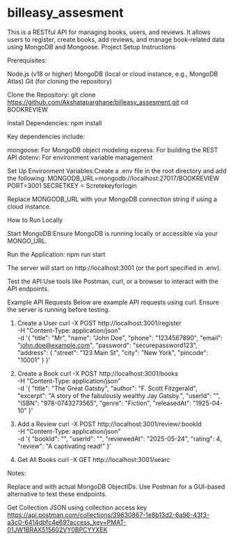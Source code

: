 # billeasy_assesment

This is a RESTful API for managing books, users, and reviews. It allows users to register, create books, add reviews, and manage book-related data using MongoDB and Mongoose.
Project Setup Instructions

Prerequisites:

Node.js (v18 or higher)
MongoDB (local or cloud instance, e.g., MongoDB Atlas)
Git (for cloning the repository)


Clone the Repository:
git clone <https://github.com/Akshataparghane/billeasy_assesment.git>
cd BOOKREVIEW


Install Dependencies:
npm install

Key dependencies include:

mongoose: For MongoDB object modeling
express: For building the REST API
dotenv: For environment variable management


Set Up Environment Variables:Create a .env file in the root directory and add the following:
MONGODB_URL=mongodb://localhost:27017/BOOKREVIEW
PORT=3001
SECRETKEY = Scretekeyforlogin

Replace MONGODB_URL with your MongoDB connection string if using a cloud instance.

How to Run Locally

Start MongoDB:Ensure MongoDB is running locally or accessible via your MONGO_URL.

Run the Application:
npm run start

The server will start on http://localhost:3001 (or the port specified in .env).

Test the API:Use tools like Postman, curl, or a browser to interact with the API endpoints.


Example API Requests
Below are example API requests using curl. Ensure the server is running before testing.
1. Create a User
curl -X POST http://localhost:3001/register \
-H "Content-Type: application/json" \
-d '{
  "title": "Mr",
  "name": "John Doe",
  "phone": "1234567890",
  "email": "john.doe@example.com",
  "password": "securepassword123",
  "address": {
    "street": "123 Main St",
    "city": "New York",
    "pincode": "10001"
  }
}'

2. Create a Book
curl -X POST http://localhost:3001/books \
-H "Content-Type: application/json" \
-d '{
  "title": "The Great Gatsby",
  "author": "F. Scott Fitzgerald",
  "excerpt": "A story of the fabulously wealthy Jay Gatsby.",
  "userId": "<valid-user-id>",
  "ISBN": "978-0743273565",
  "genre": "Fiction",
  "releasedAt": "1925-04-10"
}'

3. Add a Review
curl -X POST http://localhost:3001/review/:bookId \
-H "Content-Type: application/json" \
-d '{
  "bookId": "<valid-book-id>",
  "userId": "<valid-user-id>",
  "reviewedAt": "2025-05-24",
  "rating": 4,
  "review": "A captivating read!"
}'

4. Get All Books
curl -X GET http://localhost:3001/searc

Notes:

Replace <valid-user-id> and <valid-book-id> with actual MongoDB ObjectIDs.
Use Postman for a GUI-based alternative to test these endpoints.

Get Collection JSON using collection access key
<https://api.postman.com/collections/39630867-1e8b13d2-6a96-43f3-a3c0-6414dbfc4e69?access_key=PMAT-01JW1BRAX515602VY0BPCYYXEK>
